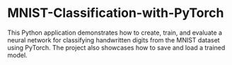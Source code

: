 # MNIST-Classification-with-PyTorch
This Python application demonstrates how to create, train, and evaluate a neural network for classifying handwritten digits from the MNIST dataset using PyTorch. The project also showcases how to save and load a trained model.
